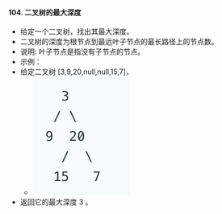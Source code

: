 #### 104. 二叉树的最大深度
- 给定一个二叉树，找出其最大深度。
- 二叉树的深度为根节点到最远叶子节点的最长路径上的节点数。
- 说明: 叶子节点是指没有子节点的节点。
- 示例：
- 给定二叉树 [3,9,20,null,null,15,7]，
  - ![avatar](images/../../images/102_1.png)
- 返回它的最大深度 3 。